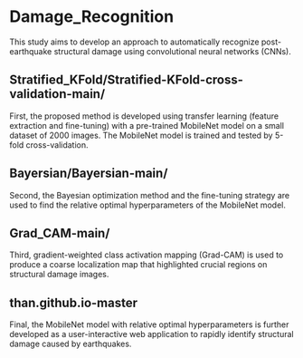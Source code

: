 # Damage_Recognition

This study aims to develop an approach to automatically recognize post-earthquake structural damage using convolutional neural networks (CNNs). 

## Stratified_KFold/Stratified-KFold-cross-validation-main/

First, the proposed method is developed using transfer learning (feature extraction and fine-tuning) with a pre-trained MobileNet model on a small dataset of 2000 images. 
The MobileNet model is trained and tested by 5-fold cross-validation. 

## Bayersian/Bayersian-main/

Second, the Bayesian optimization method and the fine-tuning strategy are used to find the relative optimal hyperparameters of the MobileNet model. 

## Grad_CAM-main/

Third, gradient-weighted class activation mapping (Grad-CAM) is used to produce a coarse localization map that highlighted crucial regions on structural damage images. 

## than.github.io-master

Final, the MobileNet model with relative optimal hyperparameters is further developed as a user-interactive web application to rapidly identify structural damage caused by earthquakes. 

